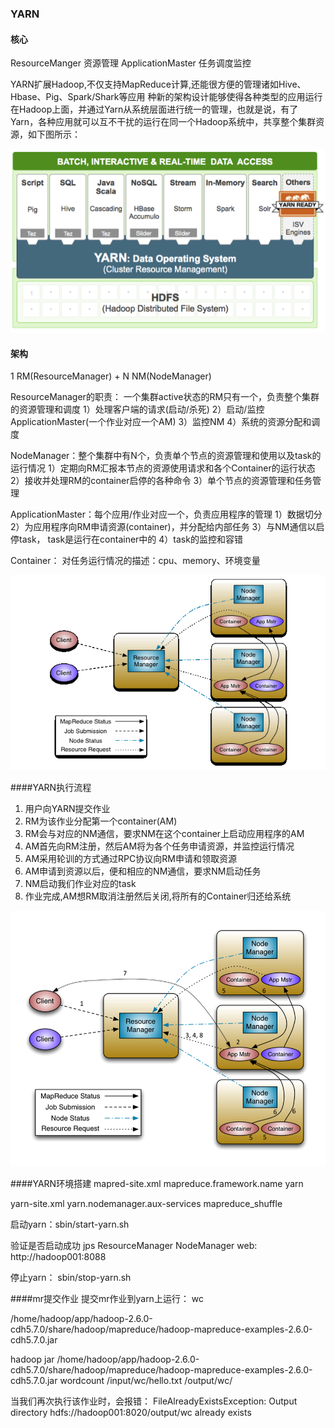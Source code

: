 ### YARN

#### 核心
ResourceManger    资源管理
ApplicationMaster 任务调度监控

YARN扩展Hadoop,不仅支持MapReduce计算,还能很方便的管理诸如Hive、Hbase、Pig、Spark/Shark等应用
种新的架构设计能够使得各种类型的应用运行在Hadoop上面，并通过Yarn从系统层面进行统一的管理，也就是说，有了Yarn，各种应用就可以互不干扰的运行在同一个Hadoop系统中，共享整个集群资源，如下图所示： 

![image](assets/01.png)


#### 架构
1 RM(ResourceManager) + N NM(NodeManager)

ResourceManager的职责： 一个集群active状态的RM只有一个，负责整个集群的资源管理和调度
1）处理客户端的请求(启动/杀死)
2）启动/监控ApplicationMaster(一个作业对应一个AM)
3）监控NM
4）系统的资源分配和调度


NodeManager：整个集群中有N个，负责单个节点的资源管理和使用以及task的运行情况
1）定期向RM汇报本节点的资源使用请求和各个Container的运行状态
2）接收并处理RM的container启停的各种命令
3）单个节点的资源管理和任务管理

ApplicationMaster：每个应用/作业对应一个，负责应用程序的管理
1）数据切分
2）为应用程序向RM申请资源(container)，并分配给内部任务
3）与NM通信以启停task， task是运行在container中的
4）task的监控和容错

Container：
对任务运行情况的描述：cpu、memory、环境变量

![image](assets/02.png)

####YARN执行流程
1) 用户向YARN提交作业
2) RM为该作业分配第一个container(AM)
3) RM会与对应的NM通信，要求NM在这个container上启动应用程序的AM
4) AM首先向RM注册，然后AM将为各个任务申请资源，并监控运行情况
5) AM采用轮训的方式通过RPC协议向RM申请和领取资源
6) AM申请到资源以后，便和相应的NM通信，要求NM启动任务
7) NM启动我们作业对应的task
8) 作业完成,AM想RM取消注册然后关闭,将所有的Container归还给系统

![image](assets/03.png)

####YARN环境搭建
mapred-site.xml
	<property>
        <name>mapreduce.framework.name</name>
        <value>yarn</value>
    </property>

yarn-site.xml
	<property>
        <name>yarn.nodemanager.aux-services</name>
        <value>mapreduce_shuffle</value>
    </property>

启动yarn：sbin/start-yarn.sh

验证是否启动成功
	jps
		ResourceManager
		NodeManager
    web: http://hadoop001:8088

停止yarn： sbin/stop-yarn.sh

####mr提交作业
提交mr作业到yarn上运行： wc

/home/hadoop/app/hadoop-2.6.0-cdh5.7.0/share/hadoop/mapreduce/hadoop-mapreduce-examples-2.6.0-cdh5.7.0.jar

hadoop jar /home/hadoop/app/hadoop-2.6.0-cdh5.7.0/share/hadoop/mapreduce/hadoop-mapreduce-examples-2.6.0-cdh5.7.0.jar wordcount /input/wc/hello.txt /output/wc/

当我们再次执行该作业时，会报错：
FileAlreadyExistsException: 
Output directory hdfs://hadoop001:8020/output/wc already exists